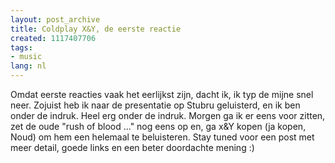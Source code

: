 ```yaml
---
layout: post_archive
title: Coldplay X&Y, de eerste reactie
created: 1117407706
tags:
- music
lang: nl
---
```

Omdat eerste reacties vaak het eerlijkst zijn, dacht ik, ik typ de mijne snel neer. Zojuist heb ik naar de presentatie op Stubru geluisterd, en ik ben onder de indruk. Heel erg onder de indruk. Morgen ga ik er eens voor zitten, zet de oude "rush of blood ..." nog eens op en, ga x&Y kopen (ja kopen, Noud) om hem een helemaal te beluisteren. Stay tuned voor een post met meer detail, goede links en een beter doordachte mening :)
